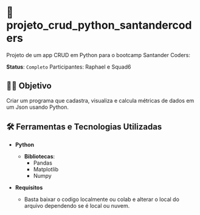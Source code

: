 # 🏦 projeto_crud_python_santandercoders
Projeto de um app CRUD em Python para o bootcamp Santander Coders:

**Status**: `Completo`
Participantes: Raphael e Squad6
## 🧑‍💻 Objetivo
Criar um programa que cadastra, visualiza e calcula métricas de dados em um Json usando Python.

## 🛠️ Ferramentas e Tecnologias Utilizadas
- **Python**
  - **Bibliotecas**:
    - Pandas
    - Matplotlib
    - Numpy

- **Requisitos**
    - Basta baixar o codigo localmente ou colab e alterar o local do arquivo dependendo se é local ou nuvem.

#


